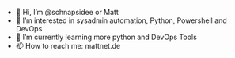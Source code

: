 - 👋 Hi, I’m @schnapsidee or Matt
- 👀 I’m interested in sysadmin automation, Python, Powershell and DevOps
- 🌱 I’m currently learning more python and DevOps Tools
- 📫 How to reach me: mattnet.de
